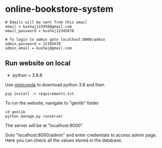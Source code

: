 # online-bookstore-system

```
# Emails will be sent from this email
email = kushaj123456@gmail.com
email_password = kushaj12345678

# To login to admin goto localhost:8000/admin
admin_password = 12345678
admin_email = kushaj@gmail.com
```

## Run website on local
- python = 3.8.8

Use [miniconda](https://docs.conda.io/en/latest/miniconda.html) to download python 3.8 and then

```
pip install -r requirements.txt
```

To run the website, navigate to "genlib" folder
```
cd genlib
python manage.py runserver
```

The server will be at "localhost:8000".

Goto "localhost:8000/admin" and enter credentials to access admin page. Here you can check all the values stored in the database.